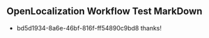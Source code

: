 ## OpenLocalization Workflow Test MarkDown
* bd5d1934-8a6e-46bf-816f-ff54890c9bd8 
thanks!<!--HONumber=Mar16_HO2-->
